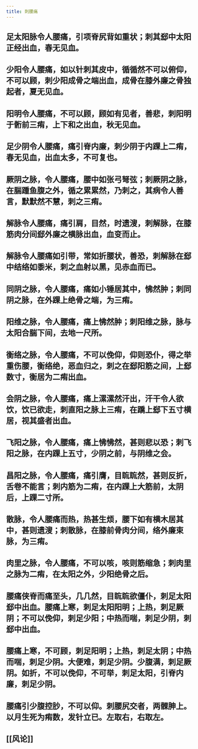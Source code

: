 ```yaml
---
title: 刺腰痛
---
```


## 足太阳脉令人腰痛，引项脊尻背如重状；刺其郄中太阳正经出血，春无见血。
## 少阳令人腰痛，如以针刺其皮中，循循然不可以俯仰，不可以顾，刺少阳成骨之端出血，成骨在膝外廉之骨独起者，夏无见血。
## 阳明令人腰痛，不可以顾，顾如有见者，善悲，刺阳明于䯒前三痏，上下和之出血，秋无见血。
## 足少阴令人腰痛，痛引脊内廉，刺少阴于内踝上二痏，春无见血，出血太多，不可复也。
## 厥阴之脉，令人腰痛，腰中如张弓弩弦；刺厥阴之脉，在腨踵鱼腹之外，循之累累然，乃刺之，其病令人善言，默默然不慧，刺之三痏。
## 解脉令人腰痛，痛引肩，目然，时遗溲，刺解脉，在膝筋肉分间郄外廉之横脉出血，血变而止。
## 解脉令人腰痛如引带，常如折腰状，善恐，刺解脉在郄中结络如黍米，刺之血射以黑，见赤血而已。
## 同阴之脉，令人腰痛，痛如小锤居其中，怫然肿；刺同阴之脉，在外踝上绝骨之端，为三痏。
## 阳维之脉，令人腰痛，痛上怫然肿；刺阳维之脉，脉与太阳合腨下间，去地一尺所。
## 衡络之脉，令人腰痛，不可以俛仰，仰则恐仆，得之举重伤腰，衡络绝，恶血归之，刺之在郄阳筋之间，上郄数寸，衡居为二痏出血。
## 会阴之脉，令人腰痛，痛上漯漯然汗出，汗干令人欲饮，饮已欲走，刺直阳之脉上三痏，在蹻上郄下五寸横居，视其盛者出血。
## 飞阳之脉，令人腰痛，痛上怫怫然，甚则悲以恐；刺飞阳之脉，在内踝上五寸，少阴之前，与阴维之会。
## 昌阳之脉，令人腰痛，痛引膺，目䀮䀮然，甚则反折，舌卷不能言；刺内筋为二痏，在内踝上大筋前，太阴后，上踝二寸所。
## 散脉，令人腰痛而热，热甚生烦，腰下如有横木居其中，甚则遗溲；刺散脉，在膝前骨肉分间，络外廉束脉，为三痏。
## 肉里之脉，令人腰痛，不可以咳，咳则筋缩急；刺肉里之脉为二痏，在太阳之外，少阳绝骨之后。
## 腰痛侠脊而痛至头，几几然，目䀮䀮欲僵仆，刺足太阳郄中出血。腰痛上寒，刺足太阳阳明；上热，刺足厥阴；不可以俛仰，刺足少阳；中热而喘，刺足少阴，刺郄中出血。
## 腰痛上寒，不可顾，刺足阳明；上热，刺足太阴；中热而喘，刺足少阴。大便难，刺足少阴。少腹满，刺足厥阴。如折，不可以俛仰，不可举，刺足太阳，引脊内廉，刺足少阴。
## 腰痛引少腹控䏚，不可以仰。刺腰尻交者，两髁胂上。以月生死为痏数，发针立已。左取右，右取左。
## [[风论]]
